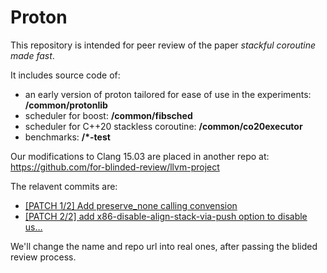 # Proton

This repository is intended for peer review of the paper _stackful coroutine made fast_. 

It includes source code of:
* an early version of proton tailored for ease of use in the experiments: **/common/protonlib**
* scheduler for boost: **/common/fibsched**
* scheduler for C++20 stackless coroutine: **/common/co20executor**
* benchmarks: **/*-test**

Our modifications to Clang 15.03 are placed in another repo at: https://github.com/for-blinded-review/llvm-project

The relavent commits are:
* [[PATCH 1/2] Add preserve_none calling convension](https://github.com/for-blinded-review/llvm-project/commit/4aed4ec8b32a3abc24f805d2a68e5d3903e19f45)
* [[PATCH 2/2] add x86-disable-align-stack-via-push option to disable us…](https://github.com/for-blinded-review/llvm-project/commit/2e84059271faacccbb9a7d25347a7d56681cf294)


We'll change the name and repo url into real ones, after passing the blided review process.
